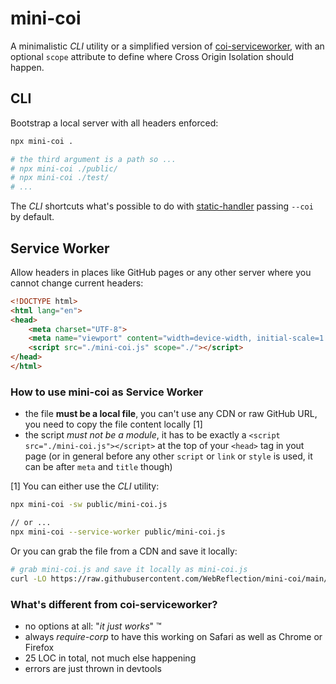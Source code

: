 # mini-coi

A minimalistic *CLI* utility or a simplified version of [coi-serviceworker](https://github.com/gzuidhof/coi-serviceworker), with an optional `scope` attribute to define where Cross Origin Isolation should happen.

## CLI

Bootstrap a local server with all headers enforced:

```sh
npx mini-coi .

# the third argument is a path so ...
# npx mini-coi ./public/
# npx mini-coi ./test/
# ...
```

The *CLI* shortcuts what's possible to do with [static-handler](https://github.com/WebReflection/static-handler/tree/main) passing `--coi` by default.


## Service Worker

Allow headers in places like GitHub pages or any other server where you cannot change current headers:

```html
<!DOCTYPE html>
<html lang="en">
<head>
    <meta charset="UTF-8">
    <meta name="viewport" content="width=device-width, initial-scale=1.0">
    <script src="./mini-coi.js" scope="./"></script>
</head>
</html>
```

### How to use mini-coi as Service Worker

  * the file **must be a local file**, you can't use any CDN or raw GitHub URL, you need to copy the file content locally [1]
  * the script *must not be a module*, it has to be exactly a `<script src="./mini-coi.js"></script>` at the top of your `<head>` tag in yout page (or in general before any other `script` or `link` or `style` is used, it can be after `meta` and `title` though)

[1] You can either use the *CLI* utility:

```sh
npx mini-coi -sw public/mini-coi.js

// or ...
npx mini-coi --service-worker public/mini-coi.js
```

Or you can grab the file from a CDN and save it locally:

```sh
# grab mini-coi.js and save it locally as mini-coi.js
curl -LO https://raw.githubusercontent.com/WebReflection/mini-coi/main/mini-coi.js
```


### What's different from coi-serviceworker?

  * no options at all: "*it just works*" ™
  * always *require-corp* to have this working on Safari as well as Chrome or Firefox
  * 25 LOC in total, not much else happening
  * errors are just thrown in devtools

